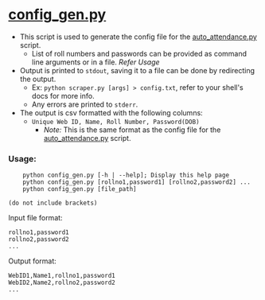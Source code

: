 # [config_gen.py](./config_gen.py)

- This script is used to generate the config file for the [auto_attendance.py](../auto_attendance/auto_attendance.py) script.
    - List of roll numbers and passwords can be provided as command line arguments or in a file. *Refer Usage*
- Output is printed to `stdout`, saving it to a file can be done by redirecting the output.
    - Ex: `python scraper.py [args] > config.txt`, refer to your shell's docs for more info.
    - Any errors are printed to `stderr`.
- The output is csv formatted with the following columns:
    - `Unique Web ID, Name, Roll Number, Password(DOB)`
        - *Note:* This is the same format as the config file for the [auto_attendance.py](../auto_attendance/auto_attendance.py) script.

### Usage:
```
    python config_gen.py [-h | --help]; Display this help page
    python config_gen.py [rollno1,password1] [rollno2,password2] ...
    python config_gen.py [file_path]

(do not include brackets)
```
Input file format:
```
rollno1,password1
rollno2,password2
...
```
Output format:
```
WebID1,Name1,rollno1,password1
WebID2,Name2,rollno2,password2
...
```